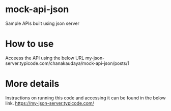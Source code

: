 # mock-api-json
Sample APIs built using json server

# How to use
Acceess the API using the below URL
my-json-server.typicode.com/chanakaudaya/mock-api-json/posts/1

# More details
Instructions on running this code and accessing it can be found in the below link.
https://my-json-server.typicode.com/

